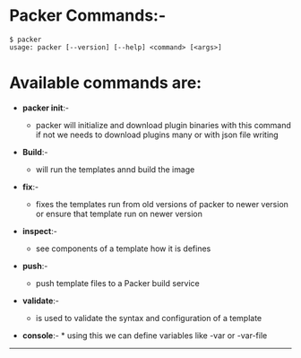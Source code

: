 # Packer Commands:-

```
$ packer
usage: packer [--version] [--help] <command> [<args>]
```


# Available commands are:

* **packer init**:-
     * packer will initialize and download plugin binaries with this command if not we needs to download plugins many or with json file writing

* **Build**:- 
  * will run the templates annd build the image

* **fix**:-   
    * fixes the templates run from old  versions of packer to newer version or ensure that template run on newer version

* **inspect**:-
     * see components of a template how it is defines
    
* **push**:-  
    * push template files to a Packer build service
    
* **validate**:-
     * is used to validate the syntax and configuration of a template

* **console**:-
      * using this we can define variables like -var or -var-file     
---



